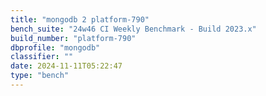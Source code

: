```yaml
---
title: "mongodb 2 platform-790"
bench_suite: "24w46 CI Weekly Benchmark - Build 2023.x"
build_number: "platform-790"
dbprofile: "mongodb"
classifier: ""
date: 2024-11-11T05:22:47
type: "bench"
---
```

